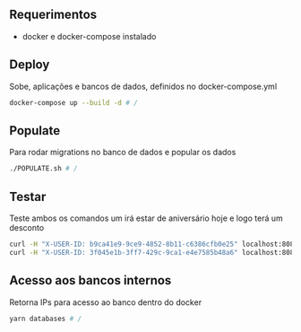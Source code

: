 ## Requerimentos

- docker e docker-compose instalado

## Deploy

Sobe, aplicações e bancos de dados, definidos no docker-compose.yml

```sh
docker-compose up --build -d # /
```

## Populate

Para rodar migrations no banco de dados e popular os dados

```sh
./POPULATE.sh # /
```

## Testar

Teste ambos os comandos um irá estar de aniversário hoje e logo terá um desconto

```sh
curl -H "X-USER-ID: b9ca41e9-9ce9-4852-8b11-c6386cfb0e25" localhost:8080/product
curl -H "X-USER-ID: 3f045e1b-3ff7-429c-9ca1-e4e7585b48a6" localhost:8080/product
```

## Acesso aos bancos internos

Retorna IPs para acesso ao banco dentro do docker

```sh
yarn databases # /
```
